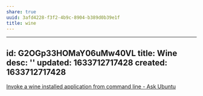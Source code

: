 ```yaml
---
share: true
uuid: 3afd4228-f3f2-4b9c-8904-b389d0b39e1f
title: wine
---
```

---
id: G2OGp33HOMaY06uMw40VL
title: Wine
desc: ''
updated: 1633712717428
created: 1633712717428
---

[Invoke a wine installed application from command line - Ask Ubuntu](https://askubuntu.com/questions/65487/invoke-a-wine-installed-application-from-command-line)